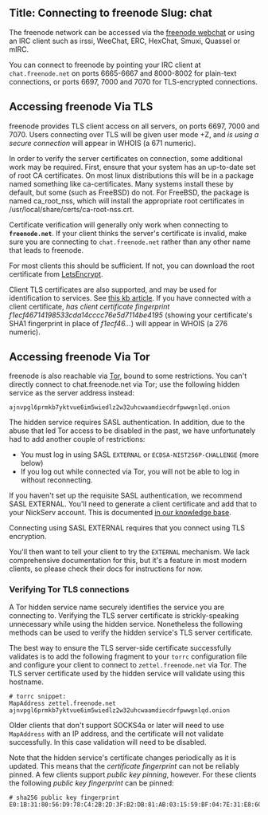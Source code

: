 Title: Connecting to freenode
Slug: chat
---

The freenode network can be accessed via the [freenode
webchat](//webchat.freenode.net) or using an IRC client such as irssi, WeeChat,
ERC, HexChat, Smuxi, Quassel or mIRC.

You can connect to freenode by pointing your IRC client at `chat.freenode.net`
on ports 6665-6667 and 8000-8002 for plain-text connections, or ports 6697, 7000
and 7070 for TLS-encrypted connections.

## Accessing freenode Via TLS

freenode provides TLS client access on all servers, on ports 6697, 7000 and
7070. Users connecting over TLS will be given user mode +Z, and _is using a
secure connection_ will appear in WHOIS (a 671 numeric).

In order to verify the server certificates on connection, some additional work
may be required. First, ensure that your system has an up-to-date set of root
CA certificates. On most linux distributions this will be in a package named
something like ca-certificates. Many systems install these by default, but some
(such as FreeBSD) do not.  For FreeBSD, the package is named ca\_root\_nss,
which will install the appropriate root certificates in
/usr/local/share/certs/ca-root-nss.crt.

Certificate verification will generally only work when connecting to
**`freenode.net`**. If your client thinks the server's certificate is invalid,
make sure you are connecting to `chat.freenode.net` rather than any other name
that leads to freenode.

For most clients this should be sufficient. If not, you can download the root
certificate from
[LetsEncrypt](https://letsencrypt.org/certificates/).

Client TLS certificates are also supported, and may be used for identification
to services. See [this kb article](kb/using/certfp). If you have connected with
a client certificate, _has client certificate fingerprint
f1ecf46714198533cda14cccc76e5d7114be4195_ (showing your certificate's SHA1
fingerprint in place of _f1ecf46..._) will appear in WHOIS (a 276 numeric).

## Accessing freenode Via Tor

freenode is also reachable via [Tor<i class="fa fa-external-link"
aria-hidden="true"></i>](https://www.torproject.org/), bound to some
restrictions. You can't directly connect to chat.freenode.net via Tor; use
the following hidden service as the server address instead:

    ajnvpgl6prmkb7yktvue6im5wiedlz2w32uhcwaamdiecdrfpwwgnlqd.onion

The hidden service requires SASL authentication. In addition, due to the abuse
that led Tor access to be disabled in the past, we have unfortunately had to
add another couple of restrictions:

- You must log in using SASL `EXTERNAL` or `ECDSA-NIST256P-CHALLENGE` (more
  below)
- If you log out while connected via Tor, you will not be able to log in
  without reconnecting.

If you haven't set up the requisite SASL authentication, we recommend SASL
EXTERNAL. You'll need to generate a client certificate and add that to your
NickServ account. This is documented [in our knowledge base](kb/using/certfp).

Connecting using SASL EXTERNAL requires that you connect using TLS encryption.

You'll then want to tell your client to try the `EXTERNAL` mechanism. We lack
comprehensive documentation for this, but it's a feature in most modern
clients, so please check their docs for instructions for now.

### Verifying Tor TLS connections

A Tor hidden service name securely identifies the service you are connecting to. Verifying the TLS server certificate is strickly-speaking unnecessary while using the hidden service. Nonetheless the following methods can be used to verify the hidden service's TLS server certificate.

The best way to ensure the TLS server-side certificate successfully validates is to add the following fragment to your `torrc` configuration file and configure your client to connect to `zettel.freenode.net` via Tor. The TLS server certificate used by the hidden service will validate using this hostname.

    # torrc snippet:
    MapAddress zettel.freenode.net ajnvpgl6prmkb7yktvue6im5wiedlz2w32uhcwaamdiecdrfpwwgnlqd.onion

Older clients that don't support SOCKS4a or later will need to use `MapAddress` with an IP address, and the certificate will not validate successfully. In this case validation will need to be disabled.

Note that the hidden service's certificate changes periodically as it is updated. This means that the *certificate fingerprint* can not be reliably pinned. A few clients support *public key pinning*, however. For these clients the following *public key fingerprint* can be pinned:

    # sha256 public key fingerprint
    E0:1B:31:80:56:D9:78:C4:2B:2D:3F:B2:DB:81:AB:03:15:59:BF:04:7E:31:E8:60:5F:98:07:A1:BB:8F:A3:0D
